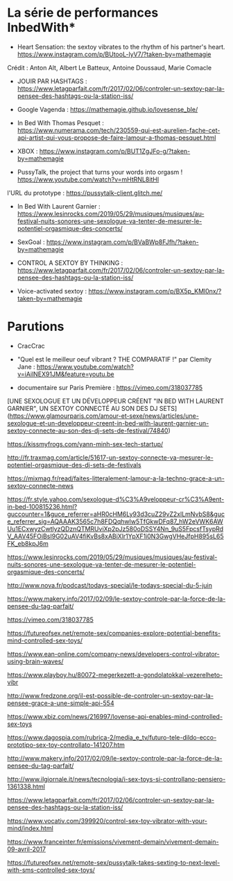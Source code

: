 # La série de performances InbedWith*

 - Heart Sensation: the sextoy vibrates to the rhythm of his partner's heart. https://www.instagram.com/p/BUtooL-lyV7/?taken-by=mathemagie 
 
 Crédit : Anton Alt, Albert Le Batteux, Antoine Doussaud, Marie Comacle
 
 - JOUIR PAR HASHTAGS : https://www.letagparfait.com/fr/2017/02/06/controler-un-sextoy-par-la-pensee-des-hashtags-ou-la-station-iss/
 
 - Google Vagenda : https://mathemagie.github.io/lovesense_ble/ 
 
 - In Bed With Thomas Pesquet : https://www.numerama.com/tech/230559-qui-est-aurelien-fache-cet-api-artist-qui-vous-propose-de-faire-lamour-a-thomas-pesquet.html 
 
 - XBOX : https://www.instagram.com/p/BUT1ZgJFo-g/?taken-by=mathemagie
 
 - PussyTalk, the project that turns your words into orgasm ! https://www.youtube.com/watch?v=mHtRNL8itHI
 
l'URL du prototype : https://pussytalk-client.glitch.me/
 
 - In Bed With Laurent Garnier : https://www.lesinrocks.com/2019/05/29/musiques/musiques/au-festival-nuits-sonores-une-sexologue-va-tenter-de-mesurer-le-potentiel-orgasmique-des-concerts/ 
 
  - SexGoal : https://www.instagram.com/p/BVaBWp8FJfh/?taken-by=mathemagie 
  
  - CONTROL A SEXTOY BY THINKING : https://www.letagparfait.com/fr/2017/02/06/controler-un-sextoy-par-la-pensee-des-hashtags-ou-la-station-iss/
  
  - Voice-activated sextoy : https://www.instagram.com/p/BX5p_KMl0nx/?taken-by=mathemagie 


# Parutions 

- CracCrac 

- "Quel est le meilleur oeuf vibrant ? THE COMPARATIF !" par Clemity Jane : https://www.youtube.com/watch?v=iAilNEX91JM&feature=youtu.be 

- documentaire sur Paris Première : https://vimeo.com/318037785 

[UNE SEXOLOGUE ET UN DÉVELOPPEUR CRÉENT "IN BED WITH LAURENT GARNIER", UN SEXTOY CONNECTÉ AU SON DES DJ SETS] (https://www.glamourparis.com/amour-et-sexe/news/articles/une-sexologue-et-un-developpeur-creent-in-bed-with-laurent-garnier-un-sextoy-connecte-au-son-des-dj-sets-de-festival/74840)

https://kissmyfrogs.com/yann-minh-sex-tech-startup/

http://fr.traxmag.com/article/51617-un-sextoy-connecte-va-mesurer-le-potentiel-orgasmique-des-dj-sets-de-festivals

https://mixmag.fr/read/faites-litteralement-lamour-a-la-techno-grace-a-un-sextoy-connecte-news 

https://fr.style.yahoo.com/sexologue-d%C3%A9veloppeur-cr%C3%A9ent-in-bed-100815236.html?guccounter=1&guce_referrer=aHR0cHM6Ly93d3cuZ29vZ2xlLmNvbS8&guce_referrer_sig=AQAAAK3565c7h8FDQqhwlw5TfGkwDFq87_hW2eVWK6AWUu1ECxwyzCwtlyzQDznQTMRUviXp2pJz580oDSSY4Nn_9uS5FpcsfTsypRdV_AAV45FOiBsI9G02uAV4fiKvBs8xABiXlr1YpXF1i0N3GwgVHeJfpH895sL65FK_eb8kpJ6m

https://www.lesinrocks.com/2019/05/29/musiques/musiques/au-festival-nuits-sonores-une-sexologue-va-tenter-de-mesurer-le-potentiel-orgasmique-des-concerts/ 

http://www.nova.fr/podcast/todays-special/le-todays-special-du-5-juin 

https://www.makery.info/2017/02/09/le-sextoy-controle-par-la-force-de-la-pensee-du-tag-parfait/ 

https://vimeo.com/318037785 

https://futureofsex.net/remote-sex/companies-explore-potential-benefits-mind-controlled-sex-toys/ 

https://www.ean-online.com/company-news/developers-control-vibrator-using-brain-waves/

https://www.playboy.hu/80072-megerkezett-a-gondolatokkal-vezerelheto-vibr

http://www.fredzone.org/il-est-possible-de-controler-un-sextoy-par-la-pensee-grace-a-une-simple-api-554 

https://www.xbiz.com/news/216997/lovense-api-enables-mind-controlled-sex-toys 

https://www.dagospia.com/rubrica-2/media_e_tv/futuro-tele-dildo-ecco-prototipo-sex-toy-controllato-141207.htm 

http://www.makery.info/2017/02/09/le-sextoy-controle-par-la-force-de-la-pensee-du-tag-parfait/

http://www.ilgiornale.it/news/tecnologia/i-sex-toys-si-controllano-pensiero-1361338.html 

https://www.letagparfait.com/fr/2017/02/06/controler-un-sextoy-par-la-pensee-des-hashtags-ou-la-station-iss/

https://www.vocativ.com/399920/control-sex-toy-vibrator-with-your-mind/index.html 

https://www.franceinter.fr/emissions/vivement-demain/vivement-demain-09-avril-2017 

https://futureofsex.net/remote-sex/pussytalk-takes-sexting-to-next-level-with-sms-controlled-sex-toys/
